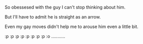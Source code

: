 

So obessesed with the guy I can't stop thinking about him.

But I'll have to admit he is straight as an arrow.

Even my gay moves didn't help me to arouse him even a little bit.

:p :p :p :p :p :p :p :p :o ...........
